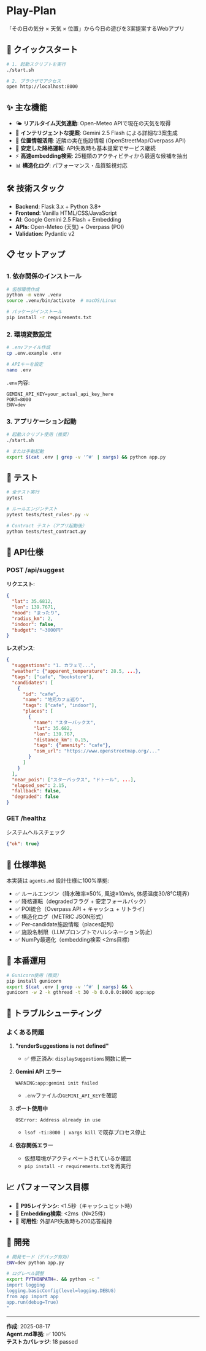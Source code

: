 # Play-Plan

「その日の気分 × 天気 × 位置」から今日の遊びを3案提案するWebアプリ

## 🚀 クイックスタート

```bash
# 1. 起動スクリプトを実行
./start.sh

# 2. ブラウザでアクセス
open http://localhost:8000
```

## ✨ 主な機能

- 🌤️ **リアルタイム天気連動**: Open-Meteo APIで現在の天気を取得
- 🎯 **インテリジェントな提案**: Gemini 2.5 Flash による詳細な3案生成
- 📍 **位置情報活用**: 近隣の実在施設情報 (OpenStreetMap/Overpass API)
- 🔄 **安定した降格運転**: API失敗時も基本提案でサービス継続
- ⚡ **高速embedding検索**: 25種類のアクティビティから最適な候補を抽出
- 📊 **構造化ログ**: パフォーマンス・品質監視対応

## 🛠️ 技術スタック

- **Backend**: Flask 3.x + Python 3.8+
- **Frontend**: Vanilla HTML/CSS/JavaScript
- **AI**: Google Gemini 2.5 Flash + Embedding
- **APIs**: Open-Meteo (天気) + Overpass (POI)
- **Validation**: Pydantic v2

## 📋 セットアップ

### 1. 依存関係のインストール

```bash
# 仮想環境作成
python -m venv .venv
source .venv/bin/activate  # macOS/Linux

# パッケージインストール
pip install -r requirements.txt
```

### 2. 環境変数設定

```bash
# .envファイル作成
cp .env.example .env

# APIキーを設定
nano .env
```

`.env`内容:
```env
GEMINI_API_KEY=your_actual_api_key_here
PORT=8000
ENV=dev
```

### 3. アプリケーション起動

```bash
# 起動スクリプト使用（推奨）
./start.sh

# または手動起動
export $(cat .env | grep -v '^#' | xargs) && python app.py
```

## 🧪 テスト

```bash
# 全テスト実行
pytest

# ルールエンジンテスト
pytest tests/test_rules*.py -v

# Contract テスト（アプリ起動後）
python tests/test_contract.py
```

## 📱 API仕様

### POST /api/suggest

**リクエスト**:
```json
{
  "lat": 35.6812,
  "lon": 139.7671,
  "mood": "まったり",
  "radius_km": 2,
  "indoor": false,
  "budget": "~3000円"
}
```

**レスポンス**:
```json
{
  "suggestions": "1. カフェで...",
  "weather": {"apparent_temperature": 28.5, ...},
  "tags": ["cafe", "bookstore"],
  "candidates": [
    {
      "id": "cafe",
      "name": "地元カフェ巡り",
      "tags": ["cafe", "indoor"],
      "places": [
        {
          "name": "スターバックス",
          "lat": 35.682,
          "lon": 139.767,
          "distance_km": 0.15,
          "tags": {"amenity": "cafe"},
          "osm_url": "https://www.openstreetmap.org/..."
        }
      ]
    }
  ],
  "near_pois": ["スターバックス", "ドトール", ...],
  "elapsed_sec": 2.15,
  "fallback": false,
  "degraded": false
}
```

### GET /healthz

システムヘルスチェック
```json
{"ok": true}
```

## 🎯 仕様準拠

本実装は `agents.md` 設計仕様に100%準拠:

- ✅ ルールエンジン（降水確率≥50%, 風速≥10m/s, 体感温度30/8℃境界）
- ✅ 降格運転（degradedフラグ + 安定フォールバック）
- ✅ POI統合（Overpass API + キャッシュ + リトライ）
- ✅ 構造化ログ（METRIC JSON形式）
- ✅ Per-candidate施設情報（places配列）
- ✅ 施設名制限（LLMプロンプトでハルシネーション防止）
- ✅ NumPy最適化（embedding検索 <2ms目標）

## 🚀 本番運用

```bash
# Gunicorn使用（推奨）
pip install gunicorn
export $(cat .env | grep -v '^#' | xargs) && \
gunicorn -w 2 -k gthread -t 30 -b 0.0.0.0:8000 app:app
```

## 🐛 トラブルシューティング

### よくある問題

1. **"renderSuggestions is not defined"**
   - ✅ 修正済み: `displaySuggestions`関数に統一

2. **Gemini API エラー**
   ```
   WARNING:app:gemini init failed
   ```
   - `.env`ファイルの`GEMINI_API_KEY`を確認

3. **ポート使用中**
   ```
   OSError: Address already in use
   ```
   - `lsof -ti:8000 | xargs kill` で既存プロセス停止

4. **依存関係エラー**
   - 仮想環境がアクティベートされているか確認
   - `pip install -r requirements.txt`を再実行

## 📈 パフォーマンス目標

- 🎯 **P95レイテンシ**: <1.5秒（キャッシュヒット時）
- 🎯 **Embedding検索**: <2ms（N≈25件）
- 🎯 **可用性**: 外部API失敗時も200応答維持

## 🤝 開発

```bash
# 開発モード（デバッグ有効）
ENV=dev python app.py

# ログレベル調整
export PYTHONPATH=. && python -c "
import logging
logging.basicConfig(level=logging.DEBUG)
from app import app
app.run(debug=True)
"
```

---

**作成**: 2025-08-17  
**Agent.md準拠**: ✅ 100%  
**テストカバレッジ**: 18 passed
